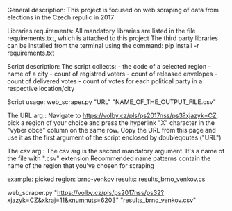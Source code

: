 General description:
This project is focused on web scraping of data from elections in the Czech repulic in 2017

Libraries requirements:
All mandatory libraries are listed in the file requirements.txt, which is attached to this project
The third party libraries can be installed from the terminal using the command:
pip install -r requirements.txt


Script description:
The script collects: 
    - the code of a selected region
    - name of a city
    - count of registred voters 
    - count of released envelopes
    - count of delivered votes
    - count of votes for each political party in a respective location/city

Script usage:
web_scraper.py "URL" "NAME_OF_THE_OUTPUT_FILE.csv"

The URL arg.:
Navigate to https://volby.cz/pls/ps2017nss/ps3?xjazyk=CZ, pick a region of your choice and press the hyperlink "X" character in the "vyber obce" column on the same row.
Copy the URL from this page and use it as the first argument of the script enclosed by doubleqoutes ("URL")

The csv arg.:
The csv arg is the second mandatory argument. It's a name of the file with ".csv" extension 
Recommended name patterns contain the name of the region that you've chosen for scraping

example: 
picked region: brno-venkov
results: results_brno_venkov.cs

web_scraper.py "https://volby.cz/pls/ps2017nss/ps32?xjazyk=CZ&xkraj=11&xnumnuts=6203" "results_brno_venkov.csv"
